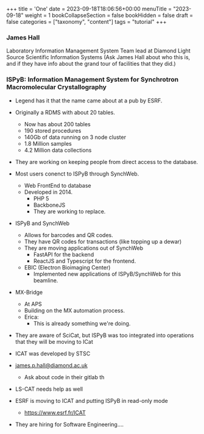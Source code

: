 +++
title = 'One'
date = 2023-09-18T18:06:56+00:00
menuTitle = "2023-09-18"
weight = 1
bookCollapseSection = false
bookHidden = false
draft = false
categories = ["taxonomy", "content"]
tags = "tutorial"
+++

### James Hall

Laboratory Information Management System Team lead at Diamond Light Source
Scientific Information Systems (Ask James Hall about who this is, and if they have info about the grand tour of facilities that they did.)

### ISPyB: Information Management System for Synchrotron Macromolecular Crystallography

- Legend has it that the name came about at a pub by ESRF.
- Originally a RDMS with about 20 tables.
  - Now has about 200 tables
  - 190 stored procedures
  - 140Gb of data running on 3 node cluster
  - 1.8 Million samples
  - 4.2 Million data collections

- They are working on keeping people from direct access to the database.
- Most users conenct to ISPyB through SynchWeb.
  - Web FrontEnd to database
  - Developed in 2014.
    - PHP 5
    - BackboneJS
    - They are working to replace.

- ISPyB and SynchWeb
  - Allows for barcodes and QR codes.
  - They have QR codes for transactions (like topping up a dewar)
  - They are moving applications out of SynchWeb
    - FastAPI for the backend
    - ReactJS and Typescript for the frontend.
  - EBIC (Electron Bioimaging Center)
    - Implemented new applications of ISPyB/SynchWeb for this beamline.

- MX-Bridge
  - At APS
  - Building on the MX automation process.
  - Erica:
    - This is already something we're doing.

- They are aware of SciCat, but ISPyB was too integrated into operations that they will be moving to ICat

- ICAT was developed by STSC

- james.p.hall@diamond.ac.uk
  - Ask about code in their gitlab th


- LS-CAT needs help as well

- ESRF is moving to ICAT and putting ISPyB in read-only mode
  - https://www.esrf.fr/ICAT

- They are hiring for Software Engineering....